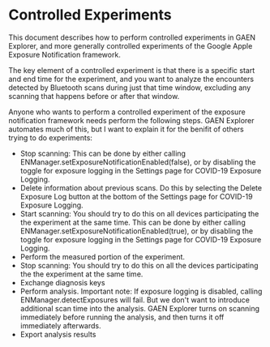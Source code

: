 #  Controlled Experiments

This document describes how to perform controlled experiments in GAEN Explorer, and more generally controlled experiments of the Google Apple Exposure Notification framework.

The key element of a controlled experiment is that  there is a specific start and end time for the experiment, and you want to analyze the encounters detected by Bluetooth scans during just that time window, excluding any scanning that happens before or after that window. 

Anyone who wants to perform a controlled experiment of the exposure notification framework needs perform the following steps. GAEN Explorer automates much of this, but I want to explain it for the benifit of others trying to do experiments:
* Stop scanning: This can be done by either calling ENManager.setExposureNotificationEnabled(false), or by disabling the toggle for exposure logging in the Settings page for COVID-19 Exposure Logging.
* Delete information about previous scans. Do this by selecting the Delete Exposure Log  button at the bottom of the Settings page for COVID-19 Exposure Logging.
* Start scanning: You should try to do this on all devices participating the the experiment at the same time. This can be done by either calling ENManager.setExposureNotificationEnabled(true), or by disabling the toggle for exposure logging in the Settings page for COVID-19 Exposure Logging.
* Perform the measured portion of the experiment.
* Stop scanning: You should try to do this on all the devices participating the the experiment at the same time. 
* Exchange diagnosis keys
* Perform analysis. Important note: If exposure logging is disabled, calling ENManager.detectExposures will fail. But we don't want to introduce additional scan time into the analysis. GAEN Explorer turns on scanning immediately before running the analysis, and then turns it off immediately afterwards.
* Export analysis results




